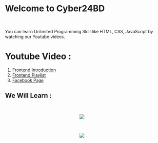 # Welcome to Cyber24BD
<br>
<p>You can learn Unlimited Programming Skill like <b></b>HTML, CSS, JavaScript</b> by watching our Youtube videos.</p>

# Youtube Video : 
1. <a href="https://youtu.be/fNvCMikld4U">Frontend Introduction</a>
2. <a href="https://www.youtube.com/playlist?list=PLCfDS0QnDfJxeH4T7nnCLKzDNwiqoCwOV">Frontend Playlist</a>
3. <a href="https://facebook.com/toamun.education">Facebook Page</a>

<h2 align=centern>We Will Learn : </h2> 
<br> 

<p align="center">
<img src="https://skillicons.dev/icons?i=nodejs,github,python,javascript,firebase,mongodb,tailwindcss"/> </p>

<br> 

<p align="center">
<img src ="https://skillicons.dev/icons?i=react,bootstrap,mysql,flask,html,css,vscode,figma,git"/> </a> </p>


